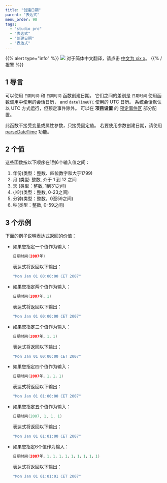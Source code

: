 ```yaml
---
title: "创建日期"
parent: "表达式"
menu_order: 90
tags:
  - "studio pro"
  - "表达式"
  - "创建日期"
  - "表达式"
---
```


{{% alert type="info" %}}
<img src="attachments/chinese-translation/china.png" style="display: inline-block; margin: 0" /> 对于简体中文翻译，请点击 [中文为 xix x](https://cdn.mendix.tencent-cloud.com/documentation/refguide8/date-creation.pdf)。
{{% /报警 %}}

## 1 导言

可以使用 `日期时间` 和 `日期时间` 函数创建日期。 它们之间的差别是  `日期时间` 使用函数调用中使用的会话日历， and `dateTimeUTC` 使用的 UTC 日历。 系统会话默认以 UTC 方式运行，但预定事件除外。 可以在 **项目设置** 的 [预定事件区](project-settings#scheduled) 部分配置。

此函数不接受变量或属性参数，只接受固定值。 若要使用参数创建日期，请使用 [parseDateTime](parse-and-format-date-function-calls#parsedatetime-utc) 功能。

## 2 个值

这些函数按以下顺序在1到6个输入值之间：

1. 年份(类型：整数、四位数字和大于1799)
2. 月 (类型: 整数, 介于 1 到 12 之间
3. 天 (类型：整数, 1到31之间)
4. 小时(类型：整数, 0-23之间)
5. 分钟(类型：整数，0至59之间)
6. 秒(类型：整数, 0-59之间)

## 3 个示例

下面的例子说明表达式返回的价值：

* 如果您指定一个值作为输入：

    ```java
    日期时间(2007年)
    ```

    表达式将返回以下输出：

    ```java
    "Mon Jan 01 00:00:00 CET 2007"
    ```

* 如果您指定两个值作为输入：

    ```java
    日期时间(2007年，1)
    ```

    表达式将返回以下输出：

    ```java
    "Mon Jan 01 00:00:00 CET 2007"
    ```

* 如果您指定三个值作为输入：

    ```java
    日期时间(2007年，1，1)
    ```

    表达式将返回以下输出：

    ```java
    "Mon Jan 01 00:00:00 CET 2007"
    ```

* 如果您指定四个值作为输入：

    ```java
    日期时间(2007年，1，1，1)
    ```

    表达式将返回以下输出：

    ```java
    "Mon Jan 01 01:00:00 CET 2007"
    ```

* 如果您指定五个值作为输入：

    ```java
    日期时间(2007, 1, 1, 1)
    ```

    表达式将返回以下输出：

    ```java
    "Mon Jan 01 01:01:00 CET 2007"
    ```

* 如果您指定6个值作为输入：

    ```java
    日期时间(2007年，1，1，1，1，1，1，1，1，1)
    ```

    表达式将返回以下输出：

    ```java
    "Mon Jan 01 01:01:01 CET 2007"
    ```
